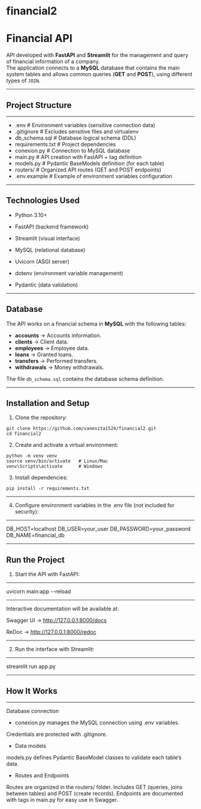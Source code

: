 # financial2
#  Financial API

API developed with **FastAPI** and **Streamlit** for the management and query of financial information of a company.  
The application connects to a **MySQL** database that contains the main system tables and allows common queries (**GET** and **POST**), using different types of `JOIN`.

---
## Project Structure
---

- .env                  # Environment variables (sensitive connection data)
- .gitignore            # Excludes sensitive files and virtualenv
- db_schema.sql         # Database logical schema (DDL)
- requirements.txt      # Project dependencies
- conexion.py           # Connection to MySQL database
- main.py               # API creation with FastAPI + tag definition
- models.py             # Pydantic BaseModels definition (for each table)
- routers/              # Organized API routes (GET and POST endpoints)
- .env.example          # Example of environment variables configuration

---
Technologies Used
---
- Python 3.10+

- FastAPI (backend framework)

- Streamlit (visual interface)

- MySQL (relational database)

- Uvicorn (ASGI server)

- dotenv (environment variable management)

- Pydantic (data validation)

---
Database
---
The API works on a financial schema in **MySQL** with the following tables:

- **accounts** → Accounts information.  
- **clients** → Client data.  
- **employees** → Employee data.  
- **loans** → Granted loans.  
- **transfers** → Performed transfers.  
- **withdrawals** → Money withdrawals.  

The file `db_schema.sql` contains the database schema definition.  

---

## Installation and Setup

1. Clone the repository:
```
git clone https://github.com/vanesita1524/financial2.git
cd financial2
```
2. Create and activate a virtual environment:
```
python -m venv venv
source venv/bin/activate   # Linux/Mac
venv\Scripts\activate      # Windows
```
3. Install dependencies:
```
pip install -r requirements.txt
```
---
4. Configure environment variables in the .env file (not included for security):
---
DB_HOST=localhost
DB_USER=your_user
DB_PASSWORD=your_password
DB_NAME=financial_db

---
Run the Project
---

1. Start the API with FastAPI:

---

uvicorn main:app --reload

---

Interactive documentation will be available at:


Swagger UI → http://127.0.0.1:8000/docs

ReDoc → http://127.0.0.1:8000/redoc

---
2. Run the interface with Streamlit:

---

streamlit run app.py

---
How It Works
---

---
Database connection

- conexion.py manages the MySQL connection using .env variables.

Credentials are protected with .gitignore.

- Data models

models.py defines Pydantic BaseModel classes to validate each table’s data.

- Routes and Endpoints

Routes are organized in the routers/ folder. Includes GET (queries, joins between tables) and POST (create records).
Endpoints are documented with tags in main.py for easy use in Swagger.
